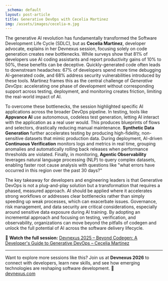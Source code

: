 ```yaml
---
_schema: default
layout: post-article
title: Generative DevOps with Cecelia Martinez
img: /assets/images/cecelia-m.jpg
---
```


The generative AI revolution has fundamentally transformed the Software Development Life Cycle (SDLC), but as **Cecelia Martinez**, developer advocate, explains in her Devnexus session, focusing solely on code generation creates new bottlenecks. While surveys show that 81% of developers use AI coding assistants and report productivity gains of 10% to 50%, these benefits can be deceptive. Quickly-generated code often leads to downstream headaches: 67% of developers spend more time debugging AI-generated code, and 68% address security vulnerabilities introduced by these tools. Martinez frames this as the central challenge of *Generative DevOps*: accelerating one phase of development without corresponding support across testing, deployment, and monitoring creates friction, limiting the real-world impact of AI.

To overcome these bottlenecks, the session highlighted specific AI applications across the broader DevOps pipeline. In testing, tools like **Appvance AI** use autonomous, codeless test generation, letting AI interact with the application as a real user would. This produces blueprints of flows and selectors, drastically reducing manual maintenance. **Synthetic Data Generation** further accelerates testing by producing high-fidelity, non-sensitive datasets that mimic production data. During deployment, AI-driven **Continuous Verification** monitors logs and metrics in real time, grouping anomalies and automatically rolling back releases when performance thresholds are violated. Finally, in monitoring, **Agentic Observability** leverages natural language processing (NLP) to query complex datasets, enabling faster root cause analysis with questions like "what errors have occurred in this region over the past 30 days?"

The key takeaway for developers and engineering leaders is that Generative DevOps is not a plug-and-play solution but a transformation that requires a phased, measured approach. AI should be applied where it accelerates strong workflows or addresses clear bottlenecks rather than simply speeding up weak processes, which can exacerbate issues. Governance, risk management, and data security are critical considerations, especially around sensitive data exposure during AI training. By adopting an incremental approach and focusing on testing, verification, and observability, organizations can move beyond the pitfalls of codegen and unlock the full potential of AI across the software delivery lifecycle.

🎥 **Watch the full session:** [Devnexus 2025 – Beyond Codegen: A Developer's Guide to Generative DevOps – Cecelia Martinez](https://www.youtube.com/watch?v=XXXXXXXX)

---

Want to explore more sessions like this? Join us at **Devnexus 2026** to connect with developers, learn new skills, and see how emerging technologies are reshaping software development. 🚀  
[devnexus.com](https://devnexus.com)
